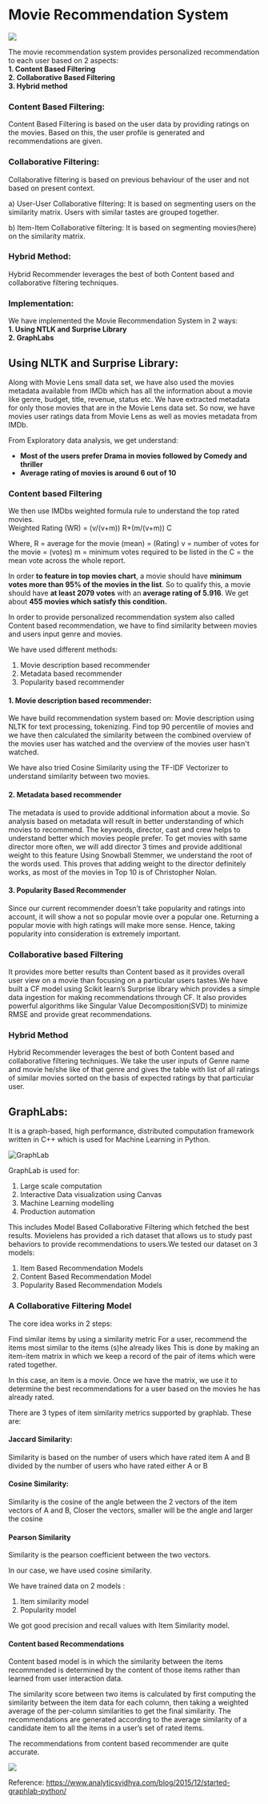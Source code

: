 # Movie Recommendation System

<img src = "https://i.imgur.com/CaTD18H.jpg">

The movie recommendation system provides personalized recommendation to each user based on 2 aspects:\
**1. **Content Based Filtering****\
**2. Collaborative Based Filtering**\
**3. Hybrid method**

### Content Based Filtering:
Content Based Filtering is based on the user data by providing ratings on the movies. Based on this, the user profile is generated and recommendations are given.

### Collaborative Filtering:
Collaborative filtering is based on previous behaviour of the user and not based on present context.

a) User-User Collaborative filtering:
It is based on segmenting users on the similarity matrix. Users with similar tastes are grouped together. 

b) Item-Item Collaborative filtering: It is based on segmenting movies(here) on the similarity matrix. 

### Hybrid Method:
Hybrid Recommender leverages the best of both Content based and collaborative filtering techniques.

### Implementation:
We have implemented the Movie Recommendation System in 2 ways:\
**1. Using NTLK and Surprise Library**\
**2. GraphLabs**

## Using NLTK and Surprise Library:
Along with Movie Lens small data set, we have also used the movies metadata available from IMDb which has all the information about a movie like genre, budget, title, revenue, status etc. We have extracted metadata for only those movies that are in the Movie Lens data set. 
So now, we have movies user ratings data from Movie Lens as well as movies metadata from IMDb.

From Exploratory data analysis, we get understand:

 - **Most of the users prefer Drama in movies followed by Comedy and thriller**
 - **Average rating of movies is around 6 out of 10**

### Content based Filtering

We then use IMDbs weighted formula rule to understand the top rated movies. \
Weighted Rating (WR) = (v/(v+m)) R+(m/(v+m)) C

Where, R = average for the movie (mean) = (Rating) v = number of votes for the movie = (votes) m = minimum votes required to be listed in the C = the mean vote across the whole report.

In order **to feature in top movies chart**, a movie should have **minimum votes more than 95% of the movies in the list**. So to qualify this, a movie should have **at least 2079 votes** with an **average rating of 5.916**. We get about **455 movies which satisfy this condition.**

In order to provide personalized recommendation system also called Content based recommendation, we have to find similarity between movies and users input genre and movies.

We have used different methods:
1. Movie description based recommender
2. Metadata based recommender
3. Popularity based recommender

#### 1. Movie description based recommender:
We have build recommendation system based on:
Movie description using NLTK for text processing, tokenizing. Find top 90 percentile of movies and we have then calculated the similarity between the combined overview of the movies user has watched and the overview of the movies user hasn't watched.

We have also tried Cosine Similarity using the TF-IDF Vectorizer to understand similarity between two movies.

#### 2. Metadata based recommender
The metadata is used to provide additional information about a movie. So analysis based on metadata will result in better understanding of which movies to recommend.  The keywords, director, cast and crew helps to understand better which movies people prefer. To get movies with same director more often, we will add director 3 times and provide additional weight to this feature
Using Snowball Stemmer, we understand the root of the words used.
This proves that adding weight to the director definitely works, as most of the movies in Top 10 is of Christopher Nolan.

#### 3. Popularity Based Recommender
Since our current recommender doesn't take popularity and ratings into account, it will show a not so popular movie over a popular one. Returning a popular movie with high ratings will make more sense. Hence, taking popularity into consideration is extremely important. 

### Collaborative based Filtering
It provides more better results than Content based as it provides overall user view on a movie than focusing on a particular users tastes.We have built a CF model using Scikit learn’s Surprise library which provides a simple data ingestion for making recommendations through CF. It also provides powerful algorithms like Singular Value Decomposition(SVD) to minimize RMSE and provide great recommendations.

### Hybrid Method
Hybrid Recommender leverages the best of both Content based and collaborative filtering techniques.
We take the user inputs of Genre name and movie he/she like of that genre and gives the table with list of all ratings of similar movies sorted on the basis of expected ratings by that particular user.

## GraphLabs:
It is a graph-based, high performance, distributed computation framework written in C++ which is used for Machine Learning in Python. 

![GraphLab](https://www.analyticsvidhya.com/wp-content/uploads/2015/12/architechture.png)

GraphLab is used for:
1. Large scale computation
2. Interactive Data visualization using Canvas
3. Machine Learning modelling
4. Production automation

This includes Model Based Collaborative Filtering which fetched the best results. Movielens has provided a rich dataset that allows us to study past behaviors to provide recommendations to users.We tested our dataset on 3 models: 
1. Item Based Recommendation Models 
2. Content Based Recommendation Model 
3. Popularity Based Recommendation Models 

### A Collaborative Filtering Model

The core idea works in 2 steps:

Find similar items by using a similarity metric
For a user, recommend the items most similar to the items (s)he already likes
This is done by making an item-item matrix in which we keep a record of the pair of items which were rated together.

In this case, an item is a movie. Once we have the matrix, we use it to determine the best recommendations for a user based on the movies he has already rated.

There are 3 types of item similarity metrics supported by graphlab. These are:

#### Jaccard Similarity: 
Similarity is based on the number of users which have rated item A and B divided by the number of users who have rated either A or B

#### Cosine Similarity:
Similarity is the cosine of the angle between the 2 vectors of the item vectors of A and B, Closer the vectors, smaller will be the angle and larger the cosine

#### Pearson Similarity
Similarity is the pearson coefficient between the two vectors.

In our case, we have used cosine similarity.

We have trained data on 2 models :
1. Item similarity model
2. Popularity model

We got good precision and recall values with Item Similarity model.

#### Content based Recommendations

Content based model is in which the similarity between the items recommended is determined by the content of those items rather than learned from user interaction data.

The similarity score between two items is calculated by first computing the similarity between the item data for each column, then taking a weighted average of the per-column similarities to get the final similarity. The recommendations are generated according to the average similarity of a candidate item to all the items in a user’s set of rated items.

The recommendations from content based recommender are quite accurate.

<img src = "https://github.com/rishabhbjain/Movie-Recommendation-System/Screenshots/content.JPG">


Reference: https://www.analyticsvidhya.com/blog/2015/12/started-graphlab-python/
